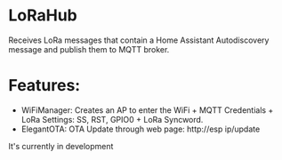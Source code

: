 # LoRaHub

Receives LoRa messages that contain a Home Assistant Autodiscovery message and publish them to MQTT broker.

# Features:
- WiFiManager: Creates an AP to enter the WiFi + MQTT Credentials + LoRa Settings: SS, RST, GPIO0 + LoRa Syncword.
- ElegantOTA: OTA Update through web page: http://esp ip/update

It's currently in development

